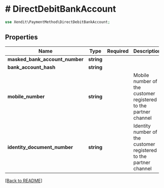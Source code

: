 # # DirectDebitBankAccount


```php
use Xendit\PaymentMethod\DirectDebitBankAccount;
```

## Properties

| Name | Type | Required | Description | Examples |
|------------|:-------------:|:-------------:|-------------|:-------------:|
| **masked_bank_account_number** | **string** |  |  | 233eca40ff303ba15bf39052ca3102c6 |
| **bank_account_hash** | **string** |  |  | 233eca40ff303ba15bf39052ca3102c6 |
| **mobile_number** | **string** |  | Mobile number of the customer registered to the partner channel | +62818555988 |
| **identity_document_number** | **string** |  | Identity number of the customer registered to the partner channel | 1234567891113 |


[[Back to README]](../../README.md)
